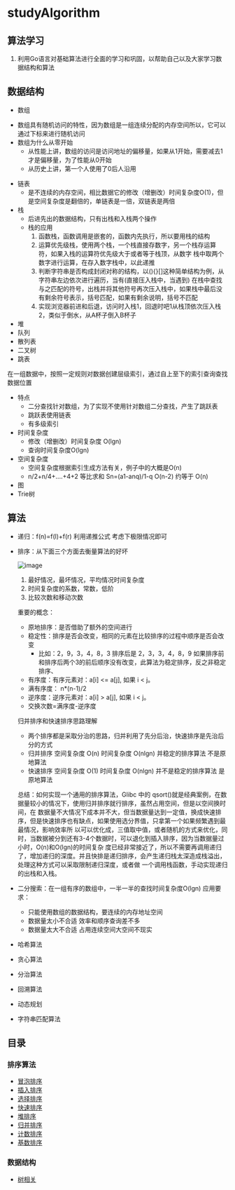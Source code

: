 # studyAlgorithm
## 算法学习
1. 利用Go语言对基础算法进行全面的学习和巩固，以帮助自己以及大家学习数据结构和算法
## 数据结构
* 数组
+ 数组具有随机访问的特性，因为数组是一组连续分配的内存空间所以，它可以通过下标来进行随机访问
+ 数组为什么从零开始
    + 从性能上讲，数组的访问是访问地址的偏移量，如果从1开始，需要减去1才是偏移量，为了性能从0开始
    + 从历史上讲，第一个人使用了0后人沿用
* 链表
    + 是不连续的内存空间，相比数据它的修改（增删改）时间复杂度O(1)，但是空间复杂度是翻倍的，单链表是一倍，双链表是两倍
* 栈
    + 后进先出的数据结构，只有出栈和入栈两个操作
    + 栈的应用
        1. 函数栈，函数调用是嵌套的，函数内先执行，所以要用栈的结构
        2. 运算优先级栈，使用两个栈，一个栈直接存数字，另一个栈存运算符，如果入栈的运算符优先级大于或者等于栈顶，从数字
        栈中取两个数字进行运算，在存入数字栈中，以此递推
        3. 判断字符串是否构成封闭对称的结构，以(){}[]这种简单结构为例，从字符串左边依次进行遍历，当有(直接压入栈中，当遇到)
        在栈中查找与之匹配的符号，出栈并将其他符号再次压入栈中，如果栈中最后没有剩余符号表示，括号匹配，如果有剩余说明，括号不匹配
        4. 实现浏览器前进和后退，访问时入栈1，回退时吧1从栈顶依次压入栈2，类似于倒水，从A杯子倒入B杯子
* 堆
* 队列
* 散列表
* 二叉树
* 跳表

在一组数据中，按照一定规则对数据创建层级索引，通过自上至下的索引查询查找数据位置
* 特点
    * 二分查找针对数组，为了实现不使用针对数组二分查找，产生了跳跃表
    * 跳跃表使用链表
    * 有多级索引
* 时间复杂度
    * 修改（增删改）时间复杂度 O(lgn)
    * 查询时间复杂度O(lgn)
* 空间复杂度
    * 空间复杂度根据索引生成方法有关，例子中的大概是O(n)
    * n/2+n/4+....+4+2 等比求和 Sn=(a1-anq)/1-q O(n-2) 约等于 O(n)
* 图
* Trie树
## 算法
* 递归：f(n)=f(l)+f(r) 利用递推公式 考虑下极限情况即可
* 排序：从下面三个方面去衡量算法的好坏

    ![image](https://github.com/xiangdong1987/studyAlgorithm/blob/master/images/sort.png)
    1. 最好情况，最坏情况，平均情况时间复杂度
    2. 时间复杂度的系数，常数，低阶
    3. 比较次数和移动次数

    重要的概念：
    * 原地排序：是否借助了额外的空间进行
    * 稳定性：排序是否会改变，相同的元素在比较排序的过程中顺序是否会改变
        + 比如：2，9，3，4，8，3  排序后是 2，3，3，4，8，9 如果排序前和排序后两个3的前后顺序没有改变，此算法为稳定排序，反之非稳定排序、
    * 有序度：有序元素对：a[i] <= a[j], 如果 i < j。
    * 满有序度： n*(n-1)/2
    * 逆序度：逆序元素对：a[i] > a[j], 如果 i < j。
    * 交换次数=满序度-逆序度

    归并排序和快速排序思路理解
    * 两个排序都是采取分治的思路，归并利用了先分后治，快速排序是先治后分的方式
    * 归并排序 空间复杂度 O(n) 时间复杂度 O(nlgn) 并稳定的排序算法  不是原地算法
    * 快速排序 空间复杂度 O(1) 时间复杂度 O(nlgn) 并不是稳定的排序算法 是原地算法

    总结：如何实现一个通用的排序算法，Glibc 中的 qsort()就是经典案例，在数据量较小的情况下，使用归并排序就行排序，虽然占用空间，但是以空间换时间，在
    数据量不大情况下成本并不大，但当数据量达到一定值，换成快速排序，但是快速排序也有缺点，如果使用选分界值，只拿第一个如果频繁遇到最最情况，影响效率所
    以可以优化成，三值取中值，或者随机的方式来优化，同时，当数据被分到还有3-4个数据时，可以退化到插入排序，因为当数据量过小时，O(n)和O(lgn)的时间复杂
    度已经非常接近了，所以不需要再调用递归了，增加递归的深度。并且快排是递归排序，会产生递归栈太深造成栈溢出，处理这种方式可以采取限制递归深度，或者做
    一个调用栈函数，手动实现递归的出栈和入栈。
* 二分搜索：在一组有序的数组中，一半一半的查找时间复杂度O(lgn)
    应用要求：
    * 只能使用数组的数据结构，要连续的内存地址空间
    * 数据量太小不合适 效率和顺序查询差不多
    * 数据量太大不合适 占用连续空间大空间不现实
* 哈希算法
* 贪心算法
* 分治算法
* 回溯算法
* 动态规划
* 字符串匹配算法
## 目录
### 排序算法
* [冒泡排序](https://github.com/xiangdong1987/studyAlgorithm/tree/master/algorithm/bubbleSort "快速排序")
* [插入排序](https://github.com/xiangdong1987/studyAlgorithm/tree/master/algorithm/insertSort "快速排序")
* [选择排序](https://github.com/xiangdong1987/studyAlgorithm/tree/master/algorithm/selectSort "选择排序")
* [快速排序](https://github.com/xiangdong1987/studyAlgorithm/tree/master/algorithm/quickSort "快速排序")
* [堆排序](https://github.com/xiangdong1987/studyAlgorithm/tree/master/algorithm/heapkSort "堆排序")
* [归并排序](https://github.com/xiangdong1987/studyAlgorithm/tree/master/algorithm/mergeSort "归并排序")
* [计数排序](https://github.com/xiangdong1987/studyAlgorithm/tree/master/algorithm/countSort "计数排序")
* [基数排序](https://github.com/xiangdong1987/studyAlgorithm/tree/master/algorithm/radixSort "基数排序")
### 数据结构
* [树相关](https://github.com/xiangdong1987/studyAlgorithm/tree/master/dataStructure/tree "树相关")